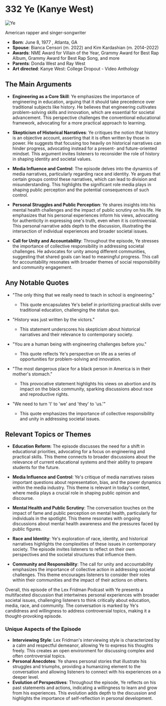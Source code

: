 # 332 Ye (Kanye West)


![Ye](https://encrypted-tbn0.gstatic.com/images?q=tbn:ANd9GcSPNGjmw2il2BQ_csiGtsLN4fqiVFtwhQyEiI3uCdurhIHHX1imH1m-QA&s=0)

American rapper and singer-songwriter

- **Born**: June 8, 1977 , Atlanta, GA
- **Spouse**: Bianca Censori (m. 2022) and Kim Kardashian (m. 2014–2022)
- **Awards**: NME Award for Villain of the Year, Grammy Award for Best Rap Album, Grammy Award for Best Rap Song, and more
- **Parents**: Donda West and Ray West
- **Art directed**: Kanye West: College Dropout - Video Anthology


## The Main Arguments

- **Engineering as a Core Skill**: Ye emphasizes the importance of engineering in education, arguing that it should take precedence over traditional subjects like history. He believes that engineering cultivates problem-solving skills and innovation, which are essential for societal advancement. This perspective challenges the conventional educational framework, advocating for a more practical approach to learning.

- **Skepticism of Historical Narratives**: Ye critiques the notion that history is an objective account, asserting that it is often written by those in power. He suggests that focusing too heavily on historical narratives can hinder progress, advocating instead for a present- and future-oriented mindset. This argument invites listeners to reconsider the role of history in shaping identity and societal values.

- **Media Influence and Control**: The episode delves into the dynamics of media narratives, particularly regarding race and identity. Ye argues that certain groups control these narratives, which can lead to division and misunderstanding. This highlights the significant role media plays in shaping public perception and the potential consequences of such control.

- **Personal Struggles and Public Perception**: Ye shares insights into his mental health challenges and the impact of public scrutiny on his life. He emphasizes that his personal experiences inform his views, advocating for authenticity in expressing one's truth, even when it is controversial. This personal narrative adds depth to the discussion, illustrating the intersection of individual experiences and broader societal issues.

- **Call for Unity and Accountability**: Throughout the episode, Ye stresses the importance of collective responsibility in addressing societal challenges. He advocates for unity among different communities, suggesting that shared goals can lead to meaningful progress. This call for accountability resonates with broader themes of social responsibility and community engagement.

## Any Notable Quotes

- "The only thing that we really need to teach in school is engineering."
  - This quote encapsulates Ye's belief in prioritizing practical skills over traditional education, challenging the status quo.

- "History was just written by the victors."
  - This statement underscores his skepticism about historical narratives and their relevance to contemporary society.

- "You are a human being with engineering challenges before you."
  - This quote reflects Ye's perspective on life as a series of opportunities for problem-solving and innovation.

- "The most dangerous place for a black person in America is in their mother's stomach."
  - This provocative statement highlights his views on abortion and its impact on the black community, sparking discussions about race and reproductive rights.

- "We need to turn 'I' to 'we' and 'they' to 'us.'"
  - This quote emphasizes the importance of collective responsibility and unity in addressing societal issues.

## Relevant Topics or Themes

- **Education Reform**: The episode discusses the need for a shift in educational priorities, advocating for a focus on engineering and practical skills. This theme connects to broader discussions about the relevance of current educational systems and their ability to prepare students for the future.

- **Media Influence and Control**: Ye's critique of media narratives raises important questions about representation, bias, and the power dynamics within the media industry. This theme is relevant in today's context, where media plays a crucial role in shaping public opinion and discourse.

- **Mental Health and Public Scrutiny**: The conversation touches on the impact of fame and public perception on mental health, particularly for individuals in the spotlight. This theme resonates with ongoing discussions about mental health awareness and the pressures faced by public figures.

- **Race and Identity**: Ye's exploration of race, identity, and historical narratives highlights the complexities of these issues in contemporary society. The episode invites listeners to reflect on their own perspectives and the societal structures that influence them.

- **Community and Responsibility**: The call for unity and accountability emphasizes the importance of collective action in addressing societal challenges. This theme encourages listeners to consider their roles within their communities and the impact of their actions on others.

Overall, this episode of the Lex Fridman Podcast with Ye presents a multifaceted discussion that intertwines personal experiences with broader societal issues, challenging listeners to think critically about education, media, race, and community. The conversation is marked by Ye's candidness and willingness to address controversial topics, making it a thought-provoking episode.

### Unique Aspects of the Episode
- **Interviewing Style**: Lex Fridman's interviewing style is characterized by a calm and respectful demeanor, allowing Ye to express his thoughts freely. This creates an open environment for discussing complex and often controversial topics.
- **Personal Anecdotes**: Ye shares personal stories that illustrate his struggles and triumphs, providing a humanizing element to the conversation and allowing listeners to connect with his experiences on a deeper level.
- **Evolution of Perspectives**: Throughout the episode, Ye reflects on his past statements and actions, indicating a willingness to learn and grow from his experiences. This evolution adds depth to the discussion and highlights the importance of self-reflection in personal development.